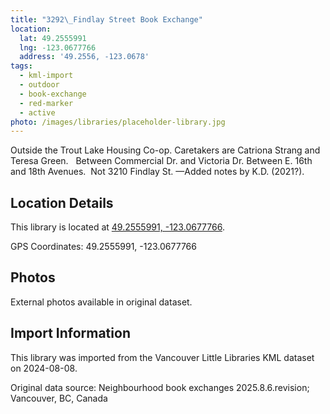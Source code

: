 ```yaml
---
title: "3292\_Findlay Street Book Exchange"
location:
  lat: 49.2555991
  lng: -123.0677766
  address: '49.2556, -123.0678'
tags:
  - kml-import
  - outdoor
  - book-exchange
  - red-marker
  - active
photo: /images/libraries/placeholder-library.jpg
---
```

Outside the Trout Lake Housing Co-op.
 Caretakers are Catriona Strang and 
Teresa Green.  
Between Commercial Dr. and Victoria Dr.
Between E. 16th and 18th Avenues.  
Not 3210 Findlay St.
—Added notes by K.D. (2021?).

## Location Details

This library is located at [49.2555991, -123.0677766](https://www.google.com/maps?q=49.2555991,-123.0677766).

GPS Coordinates: 49.2555991, -123.0677766

## Photos

External photos available in original dataset.

## Import Information

This library was imported from the Vancouver Little Libraries KML dataset on 2024-08-08.

Original data source: Neighbourhood book exchanges 2025.8.6.revision; Vancouver, BC, Canada
